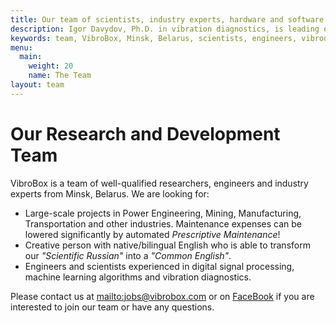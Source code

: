 ```yaml
---
title: Our team of scientists, industry experts, hardware and software engineers
description: Igor Davydov, Ph.D. in vibration diagnostics, is leading our scientists and hardware engineers. Alexander Borsuk helps our software engineers to scale world wide with his MAPS.ME experience.
keywords: team, VibroBox, Minsk, Belarus, scientists, engineers, vibrodiagnosts, DSP, hardware, software, industry, experts, specialists, publications
menu:
  main:
    weight: 20
    name: The Team
layout: team
---
```

# Our Research and Development Team

VibroBox is a team of well-qualified researchers, engineers and industry experts from Minsk, Belarus. We are looking for:

- Large-scale projects in Power Engineering, Mining, Manufacturing, Transportation and other industries. Maintenance expenses can be lowered significantly by automated *Prescriptive Maintenance*!
- Creative person with native/bilingual English who is able to transform our *"Scientific Russian"* into a *"Common English"*.
- Engineers and scientists experienced in digital signal processing, machine learning algorithms and vibration diagnostics.

Please contact us at <mailto:jobs@vibrobox.com> or on [FaceBook](https://m.me/VibroBox "Messenger") if you are interested to join our team or have any questions.
